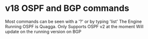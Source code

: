 # v18 OSPF and BGP commands
 Most commands can be seen with a '?' or by typing 'list' 
 The Engine Running OSPF is Quagga. Only Supports OSPF v2 at the moment
 Will update on the running version on BGP
